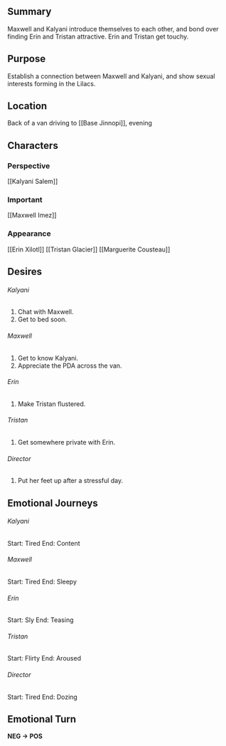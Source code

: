 ## Summary
Maxwell and Kalyani introduce themselves to each other, and bond over finding Erin and Tristan attractive. Erin and Tristan get touchy.
## Purpose
Establish a connection between Maxwell and Kalyani, and show sexual interests forming in the Lilacs.
## Location
Back of a van driving to [[Base Jinnopi]], evening
## Characters 
### Perspective
[[Kalyani Salem]]
### Important
[[Maxwell Imez]]
### Appearance
[[Erin Xilotl]]
[[Tristan Glacier]]
[[Marguerite Cousteau]]
## Desires
###### Kalyani
1. Chat with Maxwell.
2. Get to bed soon.
###### Maxwell
1. Get to know Kalyani.
2. Appreciate the PDA across the van.
###### Erin
1. Make Tristan flustered.
###### Tristan
1. Get somewhere private with Erin.
###### Director
1. Put her feet up after a stressful day.
## Emotional Journeys
###### Kalyani
Start: Tired
End: Content
###### Maxwell
Start: Tired
End: Sleepy
###### Erin
Start: Sly
End: Teasing
###### Tristan
Start: Flirty
End: Aroused
###### Director
Start: Tired
End: Dozing
## Emotional Turn
**NEG -> POS**